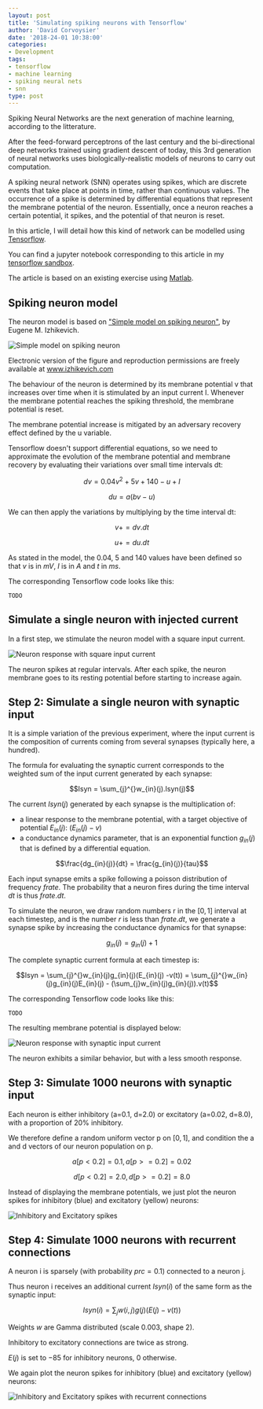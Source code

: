 ```yaml
---
layout: post
title: 'Simulating spiking neurons with Tensorflow'
author: 'David Corvoysier'
date: '2018-24-01 10:38:00'
categories:
- Development
tags:
- tensorflow
- machine learning
- spiking neural nets
- snn
type: post
---
```

Spiking Neural Networks are the next generation of machine learning, according to the litterature.

After the feed-forward perceptrons of the last century and the bi-directional deep networks trained
using gradient descent of today, this 3rd generation of neural networks uses biologically-realistic
models of neurons to carry out computation.

A spiking neural network (SNN) operates using spikes, which are discrete events that take place at
points in time, rather than continuous values. The occurrence of a spike is determined by differential
equations that represent the membrane potential of the neuron.
Essentially, once a neuron reaches a certain potential, it spikes, and the potential of that neuron is reset. 

In this article, I will detail how this kind of network can be modelled using [Tensorflow](https://www.tensorflow.org/).

<!--more-->

You can find a jupyter notebook corresponding to this article in my 
[tensorflow sandbox](https://github.com/kaizouman/tensorsandbox/blob/snn/snn/simple_spiking_model.ipynb).

The article is based on an existing exercise using [Matlab](http://www.mjrlab.org/wp-content/uploads/2014/05/CSHA_matlab_2012.pdf).

## Spiking neuron model

The neuron model is based on ["Simple model on spiking neuron"](http://www.izhikevich.org/publications/spikes.htm), by Eugene M. Izhikevich.

![Simple model on spiking neuron](/images/posts/izhik.gif)

Electronic version of the figure and reproduction permissions are freely available at www.izhikevich.com

The behaviour of the neuron is determined by its membrane potential v that increases over time when it is stimulated by an input current I.
Whenever the membrane potential reaches the spiking threshold, the membrane potential is reset.

The membrane potential increase is mitigated by an adversary recovery effect defined by the u variable.

Tensorflow doesn't support differential equations, so we need to approximate the evolution of the membrane potential and
membrane recovery by evaluating their variations over small time intervals dt:

$$dv = 0.04v^2 + 5v + 140 -u + I$$

$$du = a(bv -u)$$

We can then apply the variations by multiplying by the time interval dt:

$$v += dv.dt$$

$$u += du.dt$$
    
As stated in the model, the $0.04$, $5$ and $140$ values have been defined so that $v$ is in $mV$, $I$ is in $A$ and $t$ in $ms$.

The corresponding Tensorflow code looks like this:

~~~~
TODO
~~~~

## Simulate a single neuron with injected current

In a first step, we stimulate the neuron model with a square input current.

![Neuron response with square input current](/images/posts/simulating_spiking_1.png)

The neuron spikes at regular intervals. After each spike, the neuron membrane goes to its resting potential
before starting to increase again.

## Step 2: Simulate a single neuron with synaptic input

It is a simple variation of the previous experiment, where the input current is the composition of currents coming from several synapses (typically here, a hundred).

The formula for evaluating the synaptic current corresponds to the weighted sum of the input current generated by each synapse:

$$Isyn = \sum_{j}^{}w_{in}(j).Isyn(j)$$

The current $Isyn(j)$ generated by each synapse is the multiplication of:
- a linear response to the membrane potential, with a target objective of potential $E_{in}(j)$: ($E_{in}(j) -v$)
- a conductance dynamics parameter, that is an exponential function $g_{in}(j)$ that is defined by a differential equation.

$$\frac{dg_{in}(j)}{dt} = \frac{g_{in}(j)}{tau}$$

Each input synapse emits a spike following a poisson distribution of frequency $frate$. The probability that a neuron fires during the time interval $dt$ is thus $frate.dt$.

To simulate the neuron, we draw random numbers r in the $[0,1]$ interval at each timestep, and is the number $r$ is less than $frate.dt$, we generate a synapse spike by increasing the conductance dynamics for that synapse:

$$g_{in}(j) = g_{in}(j) + 1$$

The complete synaptic current formula at each timestep is:

$$Isyn = \sum_{j}^{}w_{in}(j)g_{in}(j)(E_{in}(j) -v(t)) = \sum_{j}^{}w_{in}(j)g_{in}(j)E_{in}(j) - (\sum_{j}w_{in}(j)g_{in}(j)).v(t)$$

The corresponding Tensorflow code looks like this:

~~~~
TODO
~~~~

The resulting membrane potential is displayed below:

![Neuron response with synaptic input current](/images/posts/simulating_spiking_2.png)

The neuron exhibits a similar behavior, but with a less smooth response.

## Step 3: Simulate 1000 neurons with synaptic input

Each neuron is either inhibitory (a=0.1, d=2.0) or excitatory (a=0.02, d=8.0), with a proportion of 20% inhibitory.

We therefore define a random uniform vector p on $[0,1]$, and condition the a and d vectors of our neuron population on p.

$$a[p<0.2] = 0.1, a[p >=0.2] = 0.02$$

$$d[p<0.2] = 2.0, d[p >=0.2] = 8.0$$

Instead of displaying the membrane potentials, we just plot the neuron spikes for inhibitory (blue) and excitatory (yellow) neurons:

![Inhibitory and Excitatory spikes](/images/posts/simulating_spiking_3.png)

## Step 4: Simulate 1000 neurons with recurrent connections

A neuron i is sparsely (with probability $prc = 0.1$) connected to a neuron j.

Thus neuron i receives an additional current $Isyn(i)$ of the same form as the synaptic input:

$$Isyn(i) = \sum_{j}w(i,j)g(j)(E(j) -v(t))$$

Weights $w$ are Gamma distributed (scale $0.003$, shape $2$).

Inhibitory to excitatory connections are twice as strong.

$E(j)$ is set to $-85$ for inhibitory neurons, $0$ otherwise.

We again plot the neuron spikes for inhibitory (blue) and excitatory (yellow) neurons:

![Inhibitory and Excitatory spikes with recurrent connections](/images/posts/simulating_spiking_4.png)
